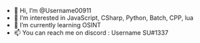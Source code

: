 - 👋 Hi, I’m @Username00911
- 👀 I’m interested in JavaScript, CSharp, Python, Batch, CPP, lua
- 🌱 I’m currently learning OSINT
- 📫 You can reach me on discord : Username SU#1337
